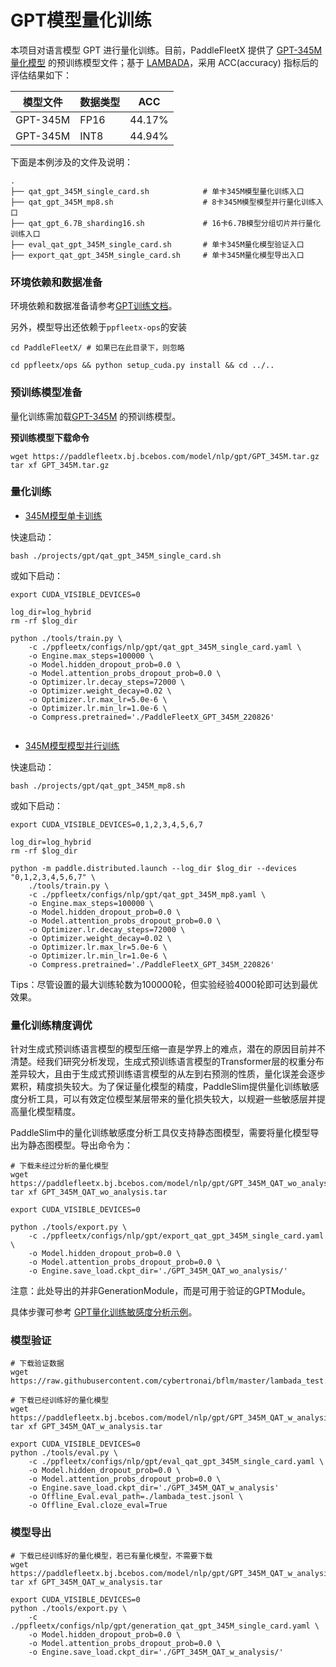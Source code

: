 
# GPT模型量化训练

本项目对语言模型 GPT 进行量化训练。目前，PaddleFleetX 提供了 [GPT-345M量化模型](https://paddlefleetx.bj.bcebos.com/model/nlp/gpt/GPT_345M_QAT_w_analysis.tar) 的预训练模型文件；基于 [LAMBADA](https://raw.githubusercontent.com/cybertronai/bflm/master/lambada_test.jsonl)，采用 ACC(accuracy) 指标后的评估结果如下：

| **模型文件** | **数据类型** | **ACC** |
|---------|-----------|---------------|
| GPT-345M | FP16 |  44.17%  |
| GPT-345M | INT8 |  44.94%  |

下面是本例涉及的文件及说明：

```text
.
├── qat_gpt_345M_single_card.sh            # 单卡345M模型量化训练入口
├── qat_gpt_345M_mp8.sh                    # 8卡345M模型模型并行量化训练入口
├── qat_gpt_6.7B_sharding16.sh             # 16卡6.7B模型分组切片并行量化训练入口
├── eval_qat_gpt_345M_single_card.sh       # 单卡345M量化模型验证入口
├── export_qat_gpt_345M_single_card.sh     # 单卡345M量化模型导出入口

```


### 环境依赖和数据准备
环境依赖和数据准备请参考[GPT训练文档](./README.md)。

另外，模型导出还依赖于`ppfleetx-ops`的安装

```
cd PaddleFleetX/ # 如果已在此目录下，则忽略

cd ppfleetx/ops && python setup_cuda.py install && cd ../..
```

### 预训练模型准备
量化训练需加载[GPT-345M](https://paddlefleetx.bj.bcebos.com/model/nlp/gpt/GPT_345M.tar.gz) 的预训练模型。

**预训练模型下载命令**
```shell
wget https://paddlefleetx.bj.bcebos.com/model/nlp/gpt/GPT_345M.tar.gz
tar xf GPT_345M.tar.gz
```

### 量化训练

- [345M模型单卡训练](../gpt/qat_gpt_345M_single_card.sh)

快速启动：
```shell
bash ./projects/gpt/qat_gpt_345M_single_card.sh
```

或如下启动：
```shell
export CUDA_VISIBLE_DEVICES=0

log_dir=log_hybrid
rm -rf $log_dir

python ./tools/train.py \
    -c ./ppfleetx/configs/nlp/gpt/qat_gpt_345M_single_card.yaml \
    -o Engine.max_steps=100000 \
    -o Model.hidden_dropout_prob=0.0 \
    -o Model.attention_probs_dropout_prob=0.0 \
    -o Optimizer.lr.decay_steps=72000 \
    -o Optimizer.weight_decay=0.02 \
    -o Optimizer.lr.max_lr=5.0e-6 \
    -o Optimizer.lr.min_lr=1.0e-6 \
    -o Compress.pretrained='./PaddleFleetX_GPT_345M_220826'
    
```

- [345M模型模型并行训练](../gpt/qat_gpt_345M_mp8.sh)

快速启动：
```shell
bash ./projects/gpt/qat_gpt_345M_mp8.sh
```

或如下启动：
```shell
export CUDA_VISIBLE_DEVICES=0,1,2,3,4,5,6,7

log_dir=log_hybrid
rm -rf $log_dir

python -m paddle.distributed.launch --log_dir $log_dir --devices "0,1,2,3,4,5,6,7" \
    ./tools/train.py \
    -c ./ppfleetx/configs/nlp/gpt/qat_gpt_345M_mp8.yaml \
    -o Engine.max_steps=100000 \
    -o Model.hidden_dropout_prob=0.0 \
    -o Model.attention_probs_dropout_prob=0.0 \
    -o Optimizer.lr.decay_steps=72000 \
    -o Optimizer.weight_decay=0.02 \
    -o Optimizer.lr.max_lr=5.0e-6 \
    -o Optimizer.lr.min_lr=1.0e-6 \
    -o Compress.pretrained='./PaddleFleetX_GPT_345M_220826'
```

Tips：尽管设置的最大训练轮数为100000轮，但实验经验4000轮即可达到最优效果。


### 量化训练精度调优
针对生成式预训练语言模型的模型压缩一直是学界上的难点，潜在的原因目前并不清楚。经我们研究分析发现，生成式预训练语言模型的Transformer层的权重分布差异较大，且由于生成式预训练语言模型的从左到右预测的性质，量化误差会逐步累积，精度损失较大。为了保证量化模型的精度，PaddleSlim提供量化训练敏感度分析工具，可以有效定位模型某层带来的量化损失较大，以规避一些敏感层并提高量化模型精度。

PaddleSlim中的量化训练敏感度分析工具仅支持静态图模型，需要将量化模型导出为静态图模型。导出命令为：

```shell
# 下载未经过分析的量化模型
wget https://paddlefleetx.bj.bcebos.com/model/nlp/gpt/GPT_345M_QAT_wo_analysis.tar
tar xf GPT_345M_QAT_wo_analysis.tar

export CUDA_VISIBLE_DEVICES=0

python ./tools/export.py \
    -c ./ppfleetx/configs/nlp/gpt/export_qat_gpt_345M_single_card.yaml \
    -o Model.hidden_dropout_prob=0.0 \
    -o Model.attention_probs_dropout_prob=0.0 \
    -o Engine.save_load.ckpt_dir='./GPT_345M_QAT_wo_analysis/'
```
注意：此处导出的并非GenerationModule，而是可用于验证的GPTModule。

具体步骤可参考
[GPT量化训练敏感度分析示例](https://github.com/PaddlePaddle/PaddleSlim/blob/develop/example/quantization_analysis/GPT/README.md)。



### 模型验证
```shell
# 下载验证数据
wget https://raw.githubusercontent.com/cybertronai/bflm/master/lambada_test.jsonl

# 下载已经训练好的量化模型
wget https://paddlefleetx.bj.bcebos.com/model/nlp/gpt/GPT_345M_QAT_w_analysis.tar
tar xf GPT_345M_QAT_w_analysis.tar

export CUDA_VISIBLE_DEVICES=0
python ./tools/eval.py \
    -c ./ppfleetx/configs/nlp/gpt/eval_qat_gpt_345M_single_card.yaml \
    -o Model.hidden_dropout_prob=0.0 \
    -o Model.attention_probs_dropout_prob=0.0 \
    -o Engine.save_load.ckpt_dir='./GPT_345M_QAT_w_analysis'
    -o Offline_Eval.eval_path=./lambada_test.jsonl \
    -o Offline_Eval.cloze_eval=True 
```

### 模型导出
```shell
# 下载已经训练好的量化模型，若已有量化模型，不需要下载
wget https://paddlefleetx.bj.bcebos.com/model/nlp/gpt/GPT_345M_QAT_w_analysis.tar
tar xf GPT_345M_QAT_w_analysis.tar

export CUDA_VISIBLE_DEVICES=0
python ./tools/export.py \
    -c ./ppfleetx/configs/nlp/gpt/generation_qat_gpt_345M_single_card.yaml \
    -o Model.hidden_dropout_prob=0.0 \
    -o Model.attention_probs_dropout_prob=0.0 \
    -o Engine.save_load.ckpt_dir='./GPT_345M_QAT_w_analysis/'
```
